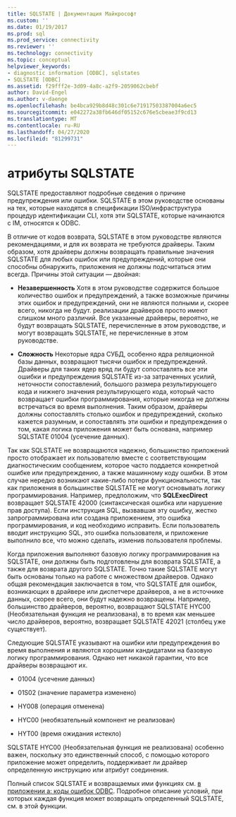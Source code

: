 ```yaml
---
title: SQLSTATE | Документация Майкрософт
ms.custom: ''
ms.date: 01/19/2017
ms.prod: sql
ms.prod_service: connectivity
ms.reviewer: ''
ms.technology: connectivity
ms.topic: conceptual
helpviewer_keywords:
- diagnostic information [ODBC], sqlstates
- SQLSTATE [ODBC]
ms.assetid: f29fff2e-3d09-4a8c-a2f9-2059062cbebf
author: David-Engel
ms.author: v-daenge
ms.openlocfilehash: be4bca929b8d48c301c6e71917503387004a6ec5
ms.sourcegitcommit: e042272a38fb646df05152c676e5cbeae3f9cd13
ms.translationtype: MT
ms.contentlocale: ru-RU
ms.lasthandoff: 04/27/2020
ms.locfileid: "81299731"
---
```

# <a name="sqlstates"></a>атрибуты SQLSTATE
SQLSTATE предоставляют подробные сведения о причине предупреждения или ошибки. SQLSTATE в этом руководстве основаны на тех, которые находятся в спецификации ISO/инфраструктура процедур идентификации CLI, хотя эти SQLSTATE, которые начинаются с IM, относятся к ODBC.  
  
 В отличие от кодов возврата, SQLSTATE в этом руководстве являются рекомендациями, и для их возврата не требуются драйверы. Таким образом, хотя драйверы должны возвращать правильные значения SQLSTATE для любых ошибок или предупреждений, которые они способны обнаружить, приложения не должны подсчитаться этим всегда. Причины этой ситуации — двойная:  
  
-   **Незавершенность** Хотя в этом руководстве содержится большое количество ошибок и предупреждений, а также возможные причины этих ошибок и предупреждений, они не являются полными и, скорее всего, никогда не будут. реализации драйверов просто имеют слишком много различий. Все указанные драйверы, вероятно, не будут возвращать SQLSTATE, перечисленные в этом руководстве, и могут возвращать SQLSTATE, не перечисленные в этом руководстве.  
  
-   **Сложность** Некоторые ядра СУБД, особенно ядра реляционной базы данных, возвращают тысячи ошибок и предупреждений. Драйверы для таких ядер вряд ли будут сопоставлять все эти ошибки и предупреждения SQLSTATE из-за затраченных усилий, неточности сопоставлений, большого размера результирующего кода и нижнего значения результирующего кода, который часто возвращает ошибки программирования, которые никогда не должны встречаться во время выполнения. Таким образом, драйверы должны сопоставлять столько ошибок и предупреждений, сколько кажется разумным, и сопоставлять эти ошибки и предупреждения о том, какая логика приложения может быть основана, например SQLSTATE 01004 (усечение данных).  
  
 Так как SQLSTATE не возвращаются надежно, большинство приложений просто отображает их пользователю вместе с соответствующим диагностическим сообщением, которое часто поддается конкретной ошибке или предупреждению, а также машинному коду ошибки. В этом случае нередко возникают какие-либо потери функциональности, так как приложения в большинстве SQLSTATE не могут основывать логику программирования. Например, предположим, что **SQLExecDirect** возвращает SQLSTATE 42000 (синтаксическая ошибка или нарушение прав доступа). Если инструкция SQL, вызвавшая эту ошибку, жестко запрограммирована или создана приложением, это ошибка программирования, и код необходимо исправить. Если пользователь вводит инструкцию SQL, это ошибка пользователя, и приложение выполнило все, что можно сделать, изменив пользователя проблемы.  
  
 Когда приложения выполняют базовую логику программирования на SQLSTATE, они должны быть подготовлены для возврата SQLSTATE, а также для возврата другого SQLSTATE. Точно такие SQLSTATE могут быть основаны только на работе с множеством драйверов. Однако общая рекомендация заключается в том, что SQLSTATE для ошибок, возникающих в драйвере или диспетчере драйверов, а не в источнике данных, скорее всего, они будут надежно возвращены. Например, большинство драйверов, вероятно, возвращают SQLSTATE HYC00 (Необязательная функция не реализована), в то время как меньшее число драйверов, вероятно, возвращает SQLSTATE 42021 (столбец уже существует).  
  
 Следующие SQLSTATE указывают на ошибки или предупреждения во время выполнения и являются хорошими кандидатами на базовую логику программирования. Однако нет никакой гарантии, что все драйверы возвращают их.  
  
-   01004 (усечение данных)  
  
-   01S02 (значение параметра изменено)  
  
-   HY008 (операция отменена)  
  
-   HYC00 (необязательный компонент не реализован)  
  
-   HYT00 (время ожидания истекло)  
  
 SQLSTATE HYC00 (Необязательная функция не реализована) особенно важен, поскольку это единственный способ, с помощью которого приложение может определить, поддерживает ли драйвер определенную инструкцию или атрибут соединения.  
  
 Полный список SQLSTATE и возвращаемых ими функциях см. [в приложении a: коды ошибок ODBC](../../../odbc/reference/appendixes/appendix-a-odbc-error-codes.md). Подробное описание условий, при которых каждая функция может возвращать определенный SQLSTATE, см. в этой функции.
